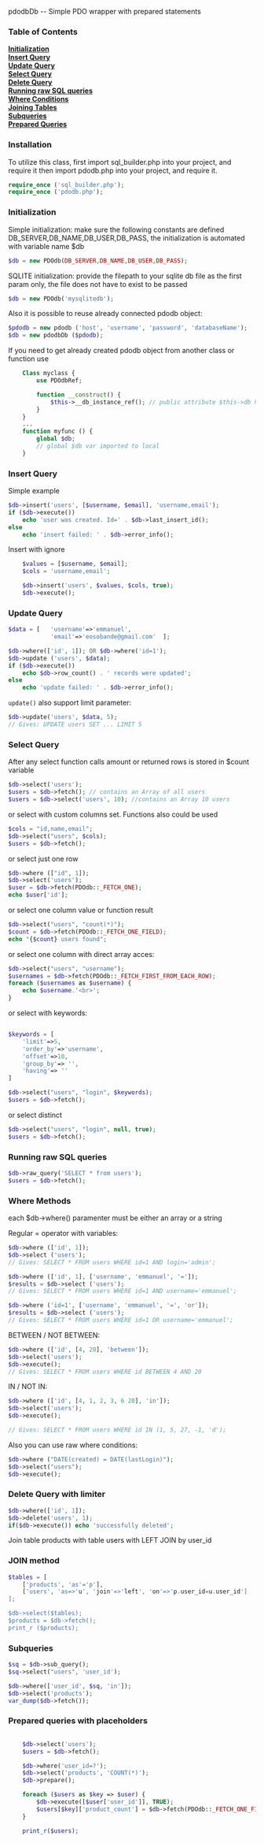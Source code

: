 pdodbDb -- Simple PDO wrapper with prepared statements

### Table of Contents
**[Initialization](#initialization)**  
**[Insert Query](#insert-query)**  
**[Update Query](#update-query)**  
**[Select Query](#select-query)**  
**[Delete Query](#delete-query)**  
**[Running raw SQL queries](#running-raw-sql-queries)**  
**[Where Conditions](#where--having-methods)**  
**[Joining Tables](#join-method)**  
**[Subqueries](#subqueries)**  
**[Prepared Queries](#has-method)**  



### Installation
To utilize this class, first import sql_builder.php into your project, and require it then import pdodb.php into your project, and require it.

```php
require_once ('sql_builder.php');
require_once ('pdodb.php');
```

### Initialization
Simple initialization: make sure the following constants are defined DB_SERVER,DB_NAME,DB_USER,DB_PASS, the initialization is automated with variable name $db
```php
$db = new PDOdb(DB_SERVER,DB_NAME,DB_USER,DB_PASS);
```

SQLITE initialization: provide the filepath to your sqlite db file as the first param only, the file does not have to exist to be passed
```php
$db = new PDOdb('mysqlitedb');
```

Also it is possible to reuse already connected pdodb object:
```php
$pdodb = new pdodb ('host', 'username', 'password', 'databaseName');
$db = new pdodbDb ($pdodb);
```

If you need to get already created pdodb object from another class or function use
```php
    Class myclass {
        use PDOdbRef;

        function __construct() {
            $this->__db_instance_ref(); // public attribute $this->db has be created
        }
    }
    ...
    function myfunc () {
        global $db;
        // global $db var imported to local
    }
```


### Insert Query
Simple example
```php
$db->insert('users', [$username, $email], 'username,email');
if ($db->execute())
    echo 'user was created. Id=' . $db->last_insert_id();
else
    echo 'insert failed: ' . $db->error_info();
```

Insert with ignore
```php
    $values = [$username, $email];
    $cols = 'username,email';

    $db->insert('users', $values, $cols, true);
    $db->execute();
```

### Update Query
```php
$data = [   'username'=>'emmanuel',
            'email'=>'eosobande@gmail.com'  ];

$db->where(['id', 1]); OR $db->where('id=1');
$db->update ('users', $data);
if ($db->execute())
    echo $db->row_count() . ' records were updated';
else
    echo 'update failed: ' . $db->error_info();
```

`update()` also support limit parameter:
```php
$db->update('users', $data, 5);
// Gives: UPDATE users SET ... LIMIT 5
```

### Select Query
After any select function calls amount or returned rows is stored in $count variable
```php
$db->select('users'); 
$users = $db->fetch(); // contains an Array of all users
$users = $db->select('users', 10); //contains an Array 10 users
```

or select with custom columns set. Functions also could be used

```php
$cols = "id,name,email";
$db->select("users", $cols);
$users = $db->fetch();
```

or select just one row

```php
$db->where (["id", 1]);
$db->select('users');
$user = $db->fetch(PDOdb::_FETCH_ONE);
echo $user['id'];
```
or select one column value or function result
```php
$db->select("users", "count(*)");
$count = $db->fetch(PDOdb::_FETCH_ONE_FIELD);
echo "{$count} users found";
```

or select one column with direct array acces:
```php
$db->select("users", "username");
$usernames = $db->fetch(PDOdb::_FETCH_FIRST_FROM_EACH_ROW);
foreach ($usernames as $username) {
    echo $username.'<br>';
}
```

or select with keywords:
```php

$keywords = [
    'limit'=>5,
    'order_by'=>'username',
    'offset'=>10,
    'group_by'=> '',
    'having'=> ''
]

$db->select("users", "login", $keywords);
$users = $db->fetch();
```

or select distinct
```php
$db->select("users", "login", null, true);
$users = $db->fetch();
```

### Running raw SQL queries
```php
$db->raw_query('SELECT * from users');
$users = $db->fetch();
```

### Where Methods

each $db->where() paramenter must be either an array or a string

Regular = operator with variables:
```php
$db->where (['id', 1]);
$db->select ('users');
// Gives: SELECT * FROM users WHERE id=1 AND login='admin';
```

```php
$db->where (['id', 1], ['username', 'emmanuel', '=']);
$results = $db->select ('users');
// Gives: SELECT * FROM users WHERE id=1 AND username='emmanuel';
```

```php
$db->where ('id=1', ['username', 'emmanuel', '=', 'or']);
$results = $db->select ('users');
// Gives: SELECT * FROM users WHERE id=1 OR username='emmanuel';
```

BETWEEN / NOT BETWEEN:
```php
$db->where (['id', [4, 20], 'between']);
$db->select('users');
$db->execute();
// Gives: SELECT * FROM users WHERE id BETWEEN 4 AND 20
```

IN / NOT IN:
```php
$db->where (['id', [4, 1, 2, 3, 6 20], 'in']);
$db->select('users');
$db->execute();

// Gives: SELECT * FROM users WHERE id IN (1, 5, 27, -1, 'd');
```

Also you can use raw where conditions:
```php
$db->where ("DATE(created) = DATE(lastLogin)");
$db->select("users");
$db->execute();
```

### Delete Query with limiter
```php
$db->where(['id', 1]);
$db->delete('users', 1);
if($db->execute()) echo 'successfully deleted';
```


Join table products with table users with LEFT JOIN by user_id
### JOIN method
```php
$tables = [
    ['products', 'as'='p'],
    ['users', 'as=>'u', 'join'=>'left', 'on'=>'p.user_id=u.user_id']
];

$db->select($tables);
$products = $db->fetch();
print_r ($products);
```


### Subqueries

```php
$sq = $db->sub_query();
$sq->select("users", 'user_id');

$db->where(['user_id', $sq, 'in']);
$db->select('products');
var_dump($db->fetch());
```

### Prepared queries with placeholders
```php

    $db->select('users');
    $users = $db->fetch();

    $db->where('user_id=?');
    $db->select('products', 'COUNT(*)');
    $db->prepare();

    foreach ($users as $key => $user) {
        $db->execute([$user['user_id']], TRUE);
        $users[$key]['product_count'] = $db->fetch(PDOdb::_FETCH_ONE_FIELD, FALSE);
    }

    print_r($users);
```

